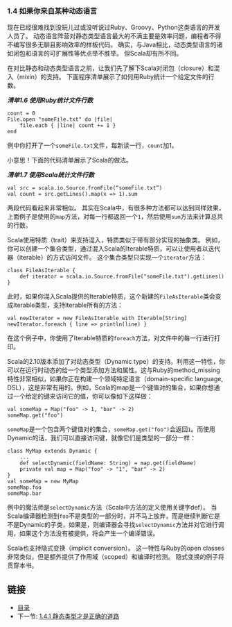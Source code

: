 ### 1.4 如果你来自某种动态语言

现在已经很难找到没玩儿过或没听说过Ruby、Groovy、Python这类语言的开发人员了。
动态语言阵营对静态类型语言最大的不满主要是效率问题，编程者不得不编写很多无聊且影响效率的样板代码。
确实，与Java相比，动态类型语言的诸如闭包和语言的可扩展性等优点举不胜举。
但Scala却有所不同。

在对比静态和动态类型语言之前，让我们先了解下Scala对闭包（closure）和混入（mixin）的支持。
下面程序清单展示了如何用Ruby统计一个给定文件的行数。

***清单1.6 使用Ruby统计文件行数***

    count = 0
    File.open "someFile.txt" do |file|
        file.each { |line| count += 1 }
    end

例中你打开了一个`someFile.txt`文件，每新读一行，`count`加1。

小意思！下面的代码清单展示了Scala的做法。

***清单1.7 使用Scala统计文件行数***

    val src = scala.io.Source.fromFile(“someFile.txt”)
    val count = src.getLines().map(x => 1).sum

两段代码看起来非常相似。
其实在Scala中，有很多种方法都可以达到同样效果，上面例子是使用的`map`方法，对每一行都返回一个`1`，然后使用`sum`方法来计算总共的行数。

Scala使用特质（trait）来支持混入，特质类似于带有部分实现的抽象类。
例如，你可以创建一个集合类型，通过混入Scala的Iterable特质，可以让使用者以迭代器（iterable）的方式访问文件。
这个集合类型只实现一个`iterator`方法：

    class FileAsIterable {
        def iterator = scala.io.Source.fromFile("someFile.txt").getLines()
    }

此时，如果你混入Scala提供的Iterable特质，这个新建的`FileAsIterable`类会变成Iterable类型，支持Iterable所有的方法：

    val newIterator = new FileAsIterable with Iterable[String]
    newIterator.foreach { line => println(line) }

在这个例子中，你使用了Iterable特质的`foreach`方法，对文件中的每一行进行打印。

Scala的2.10版本添加了对动态类型（Dynamic type）的支持。利用这一特性，你可以在运行时动态的给一个类型添加方法和属性。这与Ruby的method_missing特性非常相似，如果你正在构建一个领域特定语言（domain-specific
language, DSL），这是非常有用的。例如，Scala的map是一个键值对的集合，如果你想通过一个给定的键来访问它的值，你可以像如下这样做：

    val someMap = Map("foo" -> 1, "bar" -> 2)
    someMap.get("foo")

`someMap`是一个包含两个键值对的集合，`someMap.get("foo")`会返回`1`。而使用Dynamic的话，我们可以直接访问键，就像它们是类型的一部分一样：

    class MyMap extends Dynamic {
        ...
        def selectDynamic(fieldName: String) = map.get(fieldName)
        private val map = Map("foo" -> "1", "bar" -> 2)
    }
    val someMap = new MyMap
    someMap.foo
    someMap.bar

例中的魔法师是`selectDynamic`方法（Scala中方法的定义使用关键字def）。
当Scala编译器检测到`foo`不是类型的一部分时，并不马上放弃，而是继续判断它是不是Dynamic的子类，如果是，则编译器会寻找`selectDynamic`方法并对它进行调用，如果这个方法没有被提供，将会产生一个编译错误。

Scala也支持隐式变换（implicit conversion）。
这一特性与Ruby的open classes非常类似，但是额外提供了作用域（scoped）和编译时检测。
隐式变换的例子将贯穿本书。


## 链接
- [目录](../README.md)
- 下一节: [1.4.1 静态类型才是正确的道路](1.1.4.1.md)
